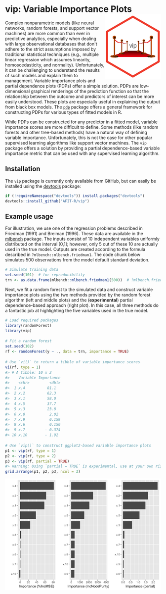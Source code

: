 <!-- README.md is generated from README.Rmd. Please edit that file -->
vip: Variable Importance Plots <img src="tools/vip-logo.png" align="right" />
=============================================================================

Complex nonparametric models (like neural networks, random forests, and support vector machines) are more common than ever in predictive analytics, especially when dealing with large observational databases that don't adhere to the strict assumptions imposed by traditional statistical techniques (e.g., multiple linear regression which assumes linearity, homoscedasticity, and normality). Unfortunately, it can be challenging to understand the results of such models and explain them to management. Variable importance plots and partial dependence plots (PDPs) offer a simple solution. PDPs are low-dimensional graphical renderings of the prediction function so that the relationship between the outcome and predictors of interest can be more easily understood. These plots are especially useful in explaining the output from black box models. The [`pdp`](https://github.com/bgreenwell/pdp) package offers a general framework for constructing PDPs for various types of fitted models in R.

While PDPs can be constructed for any predictor in a fitted model, variable importance scores are more difficult to define. Some methods (like random forests and other tree-based methods) have a natural way of defining variable importance. Unfortunately, this is not the case for other popular supervised learning algorithms like support vector machines. The `vip` package offers a solution by providing a partial dependence-based variable importance metric that can be used with any supervised learning algorithm.

Installation
------------

The `vip` package is currently only available from GitHub, but can easily be installed using the [devtools](https://CRAN.R-project.org/package=devtools) package:

``` r
if (!requireNamespace("devtools")) install.packages("devtools")
devtools::install_github("AFIT-R/vip")
```

Example usage
-------------

For illustration, we use one of the regression problems described in Friedman (1991) and Breiman (1996). These data are available in the [mlbench](https://CRAN.R-project.org/package=mlbench) package. The inputs consist of 10 independent variables uniformly distributed on the interval \[0,1\]; however, only 5 out of these 10 are actually used in the true model. Outputs are created according to the formula described in `?mlbench::mlbench.friedman1`. The code chunk below simulates 500 observations from the model default standard deviation.

``` r
# Simulate training data
set.seed(101)  # for reproducibility
trn <- as.data.frame(mlbench::mlbench.friedman1(500))  # ?mlbench.friedman1
```

Next, we fit a random forest to the simulated data and construct variable importance plots using the two methods provided by the random forest algorithm (left and middle plots) and the (**experimental**) partial dependence-based approach (right plot). In this case, all three methods do a fantastic job at highlighting the five variables used in the true model.

``` r
# Load required packages
library(randomForest)  
library(vip)

# Fit a random forest
set.seed(102)
rf <- randomForest(y ~ ., data = trn, importance = TRUE)

# Use `vi()` to return a tibble of variable importance scores
vi(rf, type = 1)
#> # A tibble: 10 x 2
#>    Variable Importance
#>    <chr>         <dbl>
#>  1 x.4          81.1  
#>  2 x.2          62.3  
#>  3 x.1          58.0  
#>  4 x.5          37.7  
#>  5 x.3          23.8  
#>  6 x.8           2.02 
#>  7 x.9           0.159
#>  8 x.6           0.150
#>  9 x.7         - 0.374
#> 10 x.10        - 1.92

# Use `vip()` to construct ggplot2-based variable importance plots
p1 <- vip(rf, type = 1)
p2 <- vip(rf, type = 2)
p3 <- vip(rf, partial = TRUE)
#> Warning: Using `partial = TRUE` is experimental, use at your own risk!
grid.arrange(p1, p2, p3, ncol = 3)
```

<img src="tools/README-example-rf-1.png" style="display: block; margin: auto;" />
